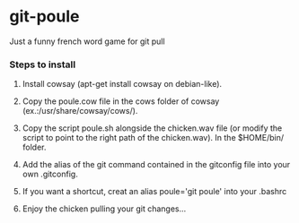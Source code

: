 # git-poule
Just a funny french word game for git pull

### Steps to install ###

1. Install cowsay (apt-get install cowsay on debian-like).
2. Copy the poule.cow file in the cows folder of cowsay (ex.:/usr/share/cowsay/cows/).
3. Copy the script poule.sh alongside the chicken.wav file (or modify the script to point to the right path of the chicken.wav). In the $HOME/bin/ folder.
4. Add the alias of the git command contained in the gitconfig file into your own .gitconfig.
5. If you want a shortcut, creat an alias poule='git poule' into your .bashrc

6. Enjoy the chicken pulling your git changes...
